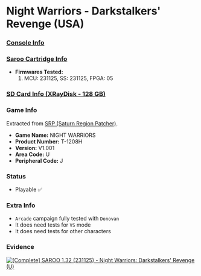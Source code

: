 # Night Warriors - Darkstalkers' Revenge (USA)

### [Console Info](../../../../Info/Consoles/VA13/README.md)

### [Saroo Cartridge Info](../../../../Info/Cartridges/RetroGameParadiseStore/1.32F/README.md)

- <b>Firmwares Tested:</b>
  1. MCU: 231125, SS: 231125, FPGA: 05

### [SD Card Info (XRayDisk - 128 GB)](../../../../Info/SdCards/XRayDisk/128GB/fat32/README.md)

### Game Info

Extracted from [SRP (Saturn Region Patcher)](https://segaxtreme.net/resources/saturn-region-patcher.81/download).

- <b>Game Name:</b> NIGHT WARRIORS
- <b>Product Number:</b> T-1208H
- <b>Version:</b> V1.001
- <b>Area Code:</b> U
- <b>Peripheral Code:</b> J

### Status

- Playable :white_check_mark:

### Extra Info

- `Arcade` campaign fully tested with `Donovan`
- It does need tests for `VS` mode
- It does need tests for other characters

### Evidence

[![[Complete] SAROO 1.32 (231125) - Night Warriors: Darkstalkers' Revenge (U)](https://img.youtube.com/vi/oRQJ5ViXGME/0.jpg)](https://www.youtube.com/watch?v=oRQJ5ViXGME)
